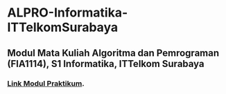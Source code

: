 # ALPRO-Informatika-ITTelkomSurabaya
## Modul Mata Kuliah Algoritma dan Pemrograman (FIA1114), S1 Informatika, ITTelkom Surabaya

### [Link Modul Praktikum](https://github.com/fzl-22/ALPRO-Informatika-ITTelkomSurabaya/wiki).
